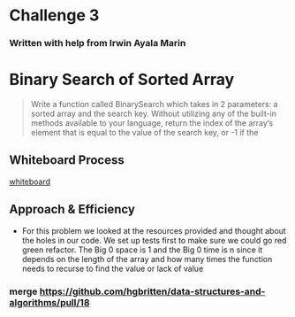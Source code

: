 # Challenge 3

### Written with help from Irwin Ayala Marin

# Binary Search of Sorted Array
<!-- Description of the challenge -->
> Write a function called BinarySearch which takes in 2 parameters: a sorted array and the search key. Without utilizing any of the built-in methods available to your language, return the index of the array’s element that is equal to the value of the search key, or -1 if the

## Whiteboard Process
<!-- Embedded whiteboard image -->
[whiteboard](./array_binary_search.PNG)

## Approach & Efficiency
<!-- What approach did you take? Discuss Why. What is the Big O space/time for this approach? -->
- For this problem we looked at the resources provided and thought about the holes in our code. We set up tests first to make sure we could go red green refactor. The Big 0 space is 1 and the Big 0 time is n since it depends on the length of the array and how many times the function needs to recurse to find the value or lack of value

### merge https://github.com/hgbritten/data-structures-and-algorithms/pull/18
